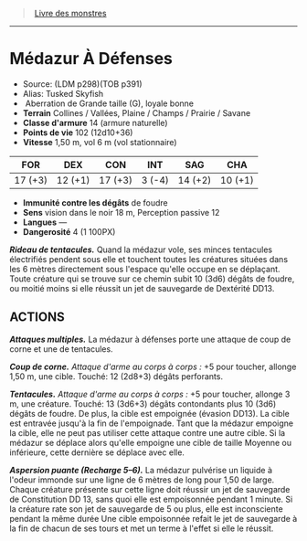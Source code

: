 ﻿> [Livre des monstres](tome_of_beasts.md)

---

# Médazur À Défenses

- Source: (LDM p298)(TOB p391)
- Alias: Tusked Skyfish
-  Aberration de Grande taille (G), loyale bonne
- **Terrain** Collines / Vallées, Plaine / Champs / Prairie / Savane
- **Classe d'armure** 14 (armure naturelle)
- **Points de vie** 102 (12d10+36)
- **Vitesse** 1,50 m, vol 6 m (vol stationnaire)

|FOR|DEX|CON|INT|SAG|CHA|
|---|---|---|---|---|---|
|17 (+3)|12 (+1)|17 (+3)|3 (-4)|14 (+2)|10 (+1)|

- **Immunité contre les dégâts** de foudre
- **Sens** vision dans le noir 18 m, Perception passive 12
- **Langues** —
- **Dangerosité** 4 (1 100PX)

**_Rideau de tentacules._** Quand la médazur vole, ses minces tentacules électrifiés pendent sous elle et touchent toutes les créatures situées dans les 6 mètres directement sous l'espace qu'elle occupe en se déplaçant. Toute créature qui se trouve sur ce chemin subit 10 (3d6) dégâts de foudre, ou moitié moins si elle réussit un jet de sauvegarde de Dextérité DD13.

## ACTIONS

**_Attaques multiples._** La médazur à défenses porte une attaque de coup de corne et une de tentacules.

**_Coup de corne._** _Attaque d'arme au corps à corps :_ +5 pour toucher, allonge 1,50 m, une cible. Touché: 12 (2d8+3) dégâts perforants.

**_Tentacules._** _Attaque d'arme au corps à corps :_ +5 pour toucher, allonge 3 m, une créature. Touché: 13 (3d6+3) dégâts contondants plus 10 (3d6) dégâts de foudre. De plus, la cible est empoignée (évasion DD13). La cible est entravée jusqu'à la fin de l'empoignade. Tant que la médazur empoigne la cible, elle ne peut pas utiliser cette attaque contre une autre cible. Si la médazur se déplace alors qu'elle empoigne une cible de taille Moyenne ou inférieure, cette dernière se déplace avec elle.

**_Aspersion puante (Recharge 5–6)._** La médazur pulvérise un liquide à l'odeur immonde sur une ligne de 6 mètres de long pour 1,50 de large. Chaque créature présente sur cette ligne doit réussir un jet de sauvegarde de Constitution DD 13, sans quoi elle est empoisonnée pendant 1 minute. Si la créature rate son jet de sauvegarde de 5 ou plus, elle est inconsciente pendant la même durée Une cible empoisonnée refait le jet de sauvegarde à la fin de chacun de ses tours et met un terme à l'effet si elle le réussit.

